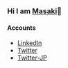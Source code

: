 ### Hi I am [Masaki](https://www.masakifukunishi.site/)👋

#### Accounts

- [LinkedIn](https://www.linkedin.com/in/masaki-fukunishi/)
- [Twitter](https://twitter.com/masakiapp)
- [Twitter-JP](https://twitter.com/masakifukunishi)
